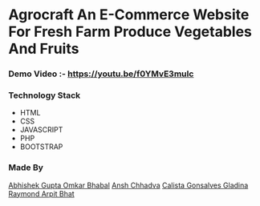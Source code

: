 # Agrocraft An E-Commerce Website For Fresh Farm Produce Vegetables And Fruits

### Demo Video :- https://youtu.be/f0YMvE3muIc

### Technology Stack 
* HTML
* CSS
* JAVASCRIPT
* PHP
* BOOTSTRAP

### Made By
<a href = "https://www.linkedin.com/in/abhishek-gupta-a745221a0/" >Abhishek Gupta </a>
<a href = "https://www.linkedin.com/in/omkar-bhabal-620b56192/" >Omkar Bhabal</a> 
<a href = "https://www.linkedin.com/in/ansh-chhadva-ab3902183/" >Ansh Chhadva</a> 
<a href = "#" >Calista Gonsalves </a> 
<a href = "https://www.linkedin.com/in/gladina-raymond-2a56a8194/" >Gladina Raymond </a>
<a href = "https://www.linkedin.com/in/arpit-bhat-00a37816a/" >Arpit Bhat</a> 
